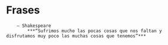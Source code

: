 # Frases

        — Shakespeare
            ***“Sufrimos mucho las pocas cosas que nos faltan y disfrutamos muy poco las muchas cosas que tenemos”***
